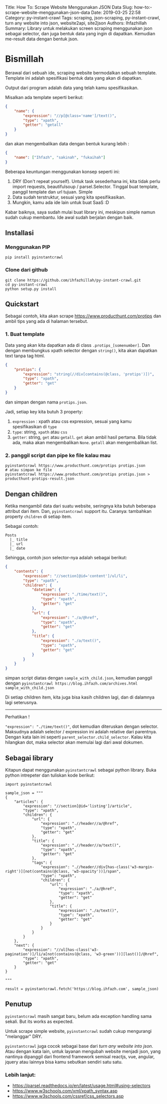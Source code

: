 Title: How To: Scrape Website Menggunakan JSON Data
Slug: how-to:-scrape-website-menggunakan-json-data
Date:  2019-03-25 22:58
Category: py-instant-crawl
Tags: scraping, json-scraping, py-instant-crawl, turn any website into json, website2api, site2json
Authors: Ihfazhillah
Summary: Library untuk melakukan screen scraping menggunakan json sebagai selector, dan juga bentuk data yang ingin di dapatkan. Kemudian me-result data dengan bentuk json.

# Bismillah

Berawal dari sebuah ide, scraping website bermodalkan sebuah template. Template ini adalah spesifikasi bentuk data yang akan di dapatkan.

Output dari program adalah data yang telah kamu spesifikasikan.

Misalkan ada template seperti berikut:

```json
{
    "name": {
        "expression": "//p[@class='name']/text()",
        "type": "xpath",
        "getter": "getall"
    }
}
```

dan akan mengembalikan data dengan bentuk kurang lebih :
```json
{
    "name": ["Ihfazh", "sakinah", "fukaihah"]
}
```

Beberapa keuntungan menggunakan konsep seperti ini:

1. DRY (Don't repeat yourself). Untuk task sesederhana ini, kita tidak perlu import requests, beautifulsoup / parsel.Selector. Tinggal buat template, panggil template dan url tujuan. Simple
2. Data sudah terstruktur, sesuai yang kita spesifikasikan.
3. Mungkin, kamu ada ide lain untuk buat SaaS :D

Kabar baiknya, saya sudah mulai buat library ini, meskipun simple namun sudah cukup membantu. Ide awal sudah berjalan dengan baik.

## Installasi

### Menggunakan PIP

```
pip install pyinstantcrawl
```

### Clone dari github

```
git clone https://github.com/ihfazhillah/py-instant-crawl.git
cd py-instant-crawl
python setup.py install
```

## Quickstart

Sebagai contoh, kita akan scrape https://www.producthunt.com/protips dan ambil tips yang ada di halaman tersebut.

### 1. Buat template

Data yang akan kita dapatkan ada di class `.protips_[somenumber]`. Dan dengan membungkus xpath selector dengan `string()`, kita akan dapatkan text tanpa tag html.

```json
{
    "protips": {
        "expression": "string(//div[contains(@class, 'protips')])",
        "type": "xpath",
        "getter": "get"
    }
}
```

dan simpan dengan nama `protips.json`.

Jadi, setiap key kita butuh 3 property:

1. `expression` : xpath atau css expression, sesuai yang kamu spesifikasikan di `type`
2. `type`: string, `xpath` atau `css`
3. `getter`: string, `get` atau `getall`. `get` akan ambil hasil pertama. Bila tidak ada, maka akan mengembalikan `None`. `getall` akan mengembalikan list.

### 2. panggil script dan pipe ke file kalau mau

```
pyinstantcrawl https://www.producthunt.com/protips protips.json
# atau simpan ke file
pyinstantcrawl https://www.producthunt.com/protips protips.json > producthunt-protips-result.json
```

## Dengan children

Ketika mengambil data dari suatu website, seringnya kita butuh beberapa
attribut dari item. Dan, `pyinstantcrawl` support itu.
Caranya: tambahkan property `children` di setiap item.

Sebagai contoh:

```
Posts
  |_ title
  |_ url
  |_ date
```

Sehingga, contoh json selector-nya adalah sebagai berikut:

```json
{
    "contents": {
        "expression": "//section[@id='content']/ul/li",
        "type": "xpath",
        "children": {
            "datetime": {
                "expression": "./time/text()",
                "type": "xpath",
                "getter": "get"
            },
            "url": {
                "expression": "./a/@href",
                "type": "xpath",
                "getter": "get"
            },
            "title": {
                "expression": "./a/text()",
                "type": "xpath",
                "getter": "get"
            }
        }
    }
}
```

simpan script diatas dengan `sample_with_child.json`, kemudian panggil dengan
`pyinstantcrawl https://blog.ihfazh.com/archives.html sample_with_child.json`

Di setiap children item, kita juga bisa kasih children lagi, dan di dalamnya
lagi seterusnya.

***

Perhatikan !

`"expression": "./time/text()"`, dot kemudian diteruskan dengan selector.
Maksudnya adalah selector / expression ini adalah relative dari
parentnya. Dengan kata lain ini seperti `parent_selector.child_selector`.
Kalau kita hilangkan dot, maka selector akan memulai lagi dari awal dokumen.

## Sebagai library

Kitapun dapat menggunakan `pyinstantcrawl` sebagai python library. Buka python intrepeter dan tuliskan kode berikut:

```
import pyinstantcrawl

sample_json = """
{
    "articles": {
        "expression": "//section[@id='listing']/article",
        "type": "xpath",
        "children": {
            "url": {
                "expression": ".//header//a/@href",
                "type": "xpath",
                "getter": "get"
            },
            "title": {
                "expression": ".//header//a/text()",
                "type": "xpath",
                "getter": "get"
            },
            "tags": {
                "expression": ".//header//div[has-class('w3-margin-right')][not(contains(@class, 'w3-opacity'))]/span",
                "type": "xpath",
                "children": {
                    "url": {
                        "expression": "./a/@href",
                        "type": "xpath",
                        "getter": "get"
                    },
                    "title": {
                        "expression": "./a/text()",
                        "type": "xpath",
                        "getter": "get"
                    }
                }
            }
        }
    },
    "next": {
        "expression": "//ul[has-class('w3-pagination')]/li/a[not(contains(@class, 'w3-green'))][last()]/@href",
        "type": "xpath",
        "getter": "get"
    }
}

"""

result = pyinstantcrawl.fetch('https://blog.ihfazh.com', sample_json)
```

## Penutup

`pyinstantcrawl` masih sangat baru, belum ada exception handling sama sekali. But its works as expected.

Untuk scrape simple website, `pyinstantcrawl` sudah cukup mengurangi "melanggar" DRY.

`pyinstantcrawl` juga cocok sebagai base dari *turn any website into json*. Atau dengan kata lain, untuk layanan mengubah website menjadi json, yang nantinya dipanggil dari frontend framework semisal reactjs, vue, angular, jquery atau lainnya bisa kamu sebutkan sendiri satu satu.

### Lebih lanjut:

- https://parsel.readthedocs.io/en/latest/usage.html#using-selectors
- https://www.w3schools.com/xml/xpath_syntax.asp
- https://www.w3schools.com/cssref/css_selectors.asp
